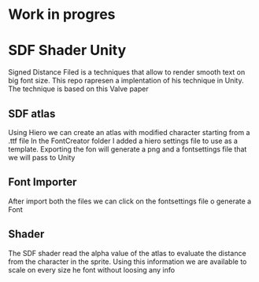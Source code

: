 <h1> Work in progres</h2>
<h1>SDF Shader Unity</h1>

Signed Distance Filed is a techniques that allow to render smooth text on big font size.
This repo rapresen a implentation of his technique in Unity.
The technique is based on this Valve paper 

<h2>SDF atlas</h2>
Using Hiero we can create an atlas with modified character starting from  a .ttf file
In the FontCreator folder I added a hiero settings file to use as a template.
Exporting the fon will generate a png and a fontsettings file that we will pass to Unity

<h2>Font Importer</h2>
After import both the files we can click on the fontsettings file o generate a Font

<h2>Shader</h2>
The SDF shader read the alpha value of the atlas to evaluate the distance from the character in the sprite.
Using this information we are available to scale on every size he font without loosing any info
